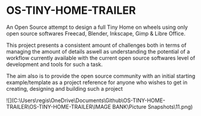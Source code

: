 # OS-TINY-HOME-TRAILER

An Open Source attempt to design a full Tiny Home on wheels using only open source softwares Freecad, Blender, Inkscape, Gimp & Libre Office.

This project presents a consistent amount of challenges both in terms of managing the amount of details aswell as understanding the potential of a workflow currently available with the current open source softwares level of development and tools for such a task.

The aim also is to provide the open source community with an initial starting example/template as a project reference for anyone who wishes to get in creating, designing and building such a project

![](C:\Users\regis\OneDrive\Documents\Github\OS-TINY-HOME-TRAILER\OS-TINY-HOME-TRAILER\IMAGE BANK\Picture Snapshots\11.png)
